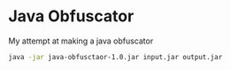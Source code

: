 # Java Obfuscator
My attempt at making a java obfuscator

```bash
java -jar java-obfusctaor-1.0.jar input.jar output.jar
```